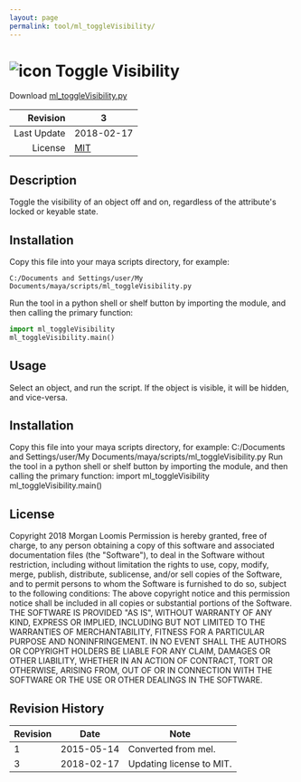 ```yaml
---
layout: page
permalink: tool/ml_toggleVisibility/
---
```


# ![icon](https://raw.githubusercontent.com/morganloomis/ml_tools/master/icons//ml_toggleVisibility.png) Toggle Visibility
Download [ml_toggleVisibility.py](https://raw.githubusercontent.com/morganloomis/ml_tools/master/ml_toggleVisibility.py)

| Revision | 3 |
|---:|---|
| Last Update | 2018-02-17 |
| License | [MIT](https://opensource.org/licenses/MIT) |

## Description

 Toggle the visibility of an object off and on, regardless of the attribute's locked or keyable state. 

## Installation

Copy this file into your maya scripts directory, for example:

`C:/Documents and Settings/user/My Documents/maya/scripts/ml_toggleVisibility.py`

Run the tool in a python shell or shelf button by importing the module, 
and then calling the primary function:

```python
import ml_toggleVisibility
ml_toggleVisibility.main()
```

## Usage

 Select an object, and run the script. If the object is visible, it will be hidden, and vice-versa. 

## Installation

 Copy this file into your maya scripts directory, for example: C:/Documents and Settings/user/My Documents/maya/scripts/ml_toggleVisibility.py Run the tool in a python shell or shelf button by importing the module, and then calling the primary function: import ml_toggleVisibility ml_toggleVisibility.main() 

## License

 Copyright 2018 Morgan Loomis Permission is hereby granted, free of charge, to any person obtaining a copy of this software and associated documentation files (the "Software"), to deal in the Software without restriction, including without limitation the rights to use, copy, modify, merge, publish, distribute, sublicense, and/or sell copies of the Software, and to permit persons to whom the Software is furnished to do so, subject to the following conditions: The above copyright notice and this permission notice shall be included in all copies or substantial portions of the Software. THE SOFTWARE IS PROVIDED "AS IS", WITHOUT WARRANTY OF ANY KIND, EXPRESS OR IMPLIED, INCLUDING BUT NOT LIMITED TO THE WARRANTIES OF MERCHANTABILITY, FITNESS FOR A PARTICULAR PURPOSE AND NONINFRINGEMENT. IN NO EVENT SHALL THE AUTHORS OR COPYRIGHT HOLDERS BE LIABLE FOR ANY CLAIM, DAMAGES OR OTHER LIABILITY, WHETHER IN AN ACTION OF CONTRACT, TORT OR OTHERWISE, ARISING FROM, OUT OF OR IN CONNECTION WITH THE SOFTWARE OR THE USE OR OTHER DEALINGS IN THE SOFTWARE. 

## Revision History

| Revision | Date | Note|
|---|---|---|
|1|2015-05-14|Converted from mel.|
|3|2018-02-17|Updating license to MIT.|
